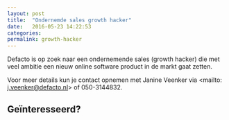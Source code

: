 ```yaml
---
layout: post
title:  "Ondernemde sales growth hacker"
date:   2016-05-23 14:22:53
categories:
permalink: growth-hacker
---
```


Defacto is op zoek naar een ondernemende sales (growth hacker) die met veel ambitie een nieuw online software product in de markt gaat zetten.

Voor meer details kun je contact opnemen met Janine Veenker via <mailto: j.veenker@defacto.nl> of 050-3144832.

## Geïnteresseerd?

